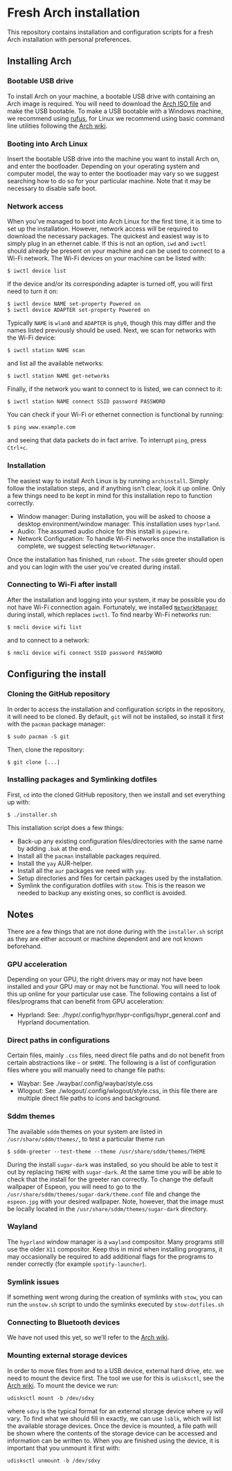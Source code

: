 # Fresh Arch installation

This repository contains installation and configuration scripts for a fresh Arch installation with personal preferences.

## Installing Arch

### Bootable USB drive

To install Arch on your machine, a bootable USB drive with containing an Arch image is required. You will need to download the 
[Arch ISO file](https://archlinux.org/download/) and make the USB bootable. To make a USB bootable with a Windows machine, 
we recommend using [rufus](https://rufus.ie/en/), for Linux we recommend using basic command line utilities following the 
[Arch wiki](https://wiki.archlinux.org/title/USB_flash_installation_medium).

### Booting into Arch Linux

Insert the bootable USB drive into the machine you want to install Arch on, and enter the bootloader. Depending on your operating system and 
computer model, the way to enter the bootloader may vary so we suggest searching how to do so for your particular machine. Note that it may be 
necessary to disable safe boot.

### Network access

When you've managed to boot into Arch Linux for the first time, it is 
time to set up the installation. However, network access will be 
required to download the necessary packages. The quickest and easiest 
way is to simply plug in an ethernet cable. If this is not an option,
`iwd` and `iwctl` should already be present on your machine and 
can be used to connect to a Wi-Fi network. The Wi-Fi devices on your 
machine can be listed with:
```
$ iwctl device list
```
If the device and/or its corresponding adapter is turned off, you will 
first need to turn it on:
```
$ iwctl device NAME set-property Powered on
$ iwctl device ADAPTER set-property Powered on
```
Typically `NAME` is `wlan0` and `ADAPTER` is `phy0`, though this may 
differ and the names listed previously should be used. Next, we scan 
for networks with the Wi-Fi device:
```
$ iwctl station NAME scan
```
and list all the available networks:
```
$ iwctl station NAME get-networks
```
Finally, if the network you want to connect to is listed, we can 
connect to it:
```
$ iwctl station NAME connect SSID password PASSWORD
```

You can check if your Wi-Fi or ethernet connection 
is functional by running:
```
$ ping www.example.com
```
and seeing that data packets do in fact arrive. To interrupt `ping`, 
press `Ctrl+c`.

### Installation 

The easiest way to install Arch Linux is by running `archinstall`. Simply 
follow the installation steps, and if anything isn't clear, look it up 
online. Only a few things need to be kept in mind for this installation 
repo to function correctly.

- Window manager: During installation, you will be asked to choose a 
    desktop environment/window manager. This installation uses `hyprland`.
- Audio: The assumed audio choice for this install is `pipewire`.
- Network Configuration: To handle Wi-Fi networks once the installation is
    complete, we suggest selecting `NetworkManager`.

Once the installation has finished, run `reboot`. The `sddm` greeter 
should open and you can login with the user you've created during install.

### Connecting to Wi-Fi after install

After the installation and logging into your system, it may be possible 
you do not have Wi-Fi connection again. Fortunately, we installed 
[`NetworkManager`](https://wiki.archlinux.org/title/NetworkManager) during
install, which replaces `iwctl`. To find nearby Wi-Fi networks run:
```
$ nmcli device wifi list
```
and to connect to a network:
```
$ nmcli device wifi connect SSID password PASSWORD
```

## Configuring the install
 
### Cloning the GitHub repository

In order to access the installation and configuration scripts in the 
repository, it will need to be cloned. By default, `git` will not be 
installed, so install it first with the `pacman` package manager:
```
$ sudo pacman -S git
```
Then, clone the repository:
```
$ git clone [...]
```

### Installing packages and Symlinking dotfiles

First, `cd` into the cloned GitHub repository, then we install and 
set everything up with:
```
$ ./installer.sh
```
This installation script does a few things:

- Back-up any existing configuration files/directories with the same
    name by adding `.bak` at the end.
- Install all the `pacman` installable packages required.
- Install the `yay` AUR-helper.
- Install all the `aur` packages we need with `yay`.
- Setup directories and files for certain packages used by the installation.
- Symlink the configuration dotfiles with `stow`. This is the reason 
    we needed to backup any existing ones, so conflict is avoided.

## Notes

There are a few things that are not done during with the `installer.sh` 
script as they are either account or machine dependent and are not known 
beforehand.

### GPU acceleration

Depending on your GPU, the right drivers may or may not have been 
installed and your GPU may or may not be functional. You will need to 
look this up online for your particular use case. The following contains
a list of files/programs that can benefit from GPU acceleration:

- Hyprland: See: ./hypr/.config/hypr/hypr-configs/hypr_general.conf and 
    Hyprland documentation.
### Direct paths in configurations

Certain files, mainly `.css` files, need direct file paths and do not 
benefit from certain abstractions like `~` or `$HOME`. The following is 
a list of configuration files where you will manually need to change 
file paths:

- Waybar: See ./waybar/.config/waybar/style.css
- Wlogout: See ./wlogout/.config/wlogout/style.css, in this file there 
    are multiple direct file paths to icons and background.

### Sddm themes

The available `sddm` themes on your system are listed in `/usr/share/sddm/themes/`, to test a particular theme run
```
$ sddm-greeter --test-theme --theme /usr/share/sddm/themes/THEME
```
During the install `sugar-dark` was installed, so you should be able to test it out by replacing `THEME` with `sugar-dark`.
At the same time you will be able to check that the install for the greeter ran correctly. To change the default wallpaper of 
Espeon, you will need to go to the `/usr/share/sddm/themes/sugar-dark/theme.conf` file and change the `espeon.jpg` with your 
desired wallpaper. Note, however, that the image must be locally located in the `/usr/share/sddm/themes/sugar-dark` directory.

### Wayland

The `hyprland` window manager is a `wayland` compositor. Many programs 
still use the older `X11` compositor. Keep this in mind when installing
programs, it may occasionally be required to add additional flags 
for the programs to render correctly (for example `spotify-launcher`).

### Symlink issues

If something went wrong during the creation of symlinks with `stow`, you can run the `unstow.sh` script to undo the symlinks executed by 
`stow-dotfiles.sh`

### Connecting to Bluetooth devices

We have not used this yet, so we'll refer to the 
[Arch wiki](https://wiki.archlinux.org/title/Bluetooth).

### Mounting external storage devices

In order to move files from and to a USB device, external hard drive, etc.
we need to mount the device first. The tool we use for this is 
`udisksctl`, see the [Arch wiki](https://wiki.archlinux.org/title/Udisks).
To mount the device we run:
```
udisksctl mount -b /dev/sdxy
```
where `sdxy` is the typical format for an external storage device where 
`xy` will vary. To find what we should fill in exactly, we can use 
`lsblk`, which will list the available storage devices. Once the device 
is mounted, a file path will be shown where the contents of the 
storage device can be accessed and information can be written to. When 
you are finished using the device, it is important that you unmount it 
first with:
```
udisksctl unmount -b /dev/sdxy
```
